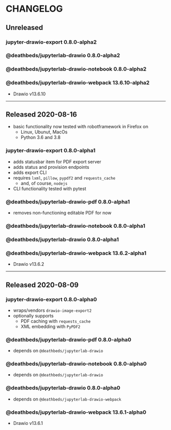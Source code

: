 # CHANGELOG

## Unreleased

### jupyter-drawio-export 0.8.0-alpha2

### @deathbeds/jupyterlab-drawio 0.8.0-alpha2

### @deathbeds/jupyterlab-drawio-notebook 0.8.0-alpha2

### @deathbeds/jupyterlab-drawio-webpack 13.6.10-alpha2

- Drawio v13.6.10

---

## Released 2020-08-16

- basic functionality now tested with robotframework in Firefox on
  - Linux, Ubunut, MacOs
  - Python 3.6 and 3.8

### jupyter-drawio-export 0.8.0-alpha1

- adds statusbar item for PDF export server
- adds status and provision endpoints
- adds export CLI
- requires `lxml`, `pillow`, `pypdf2` and `requests_cache`
  - and, of course, `nodejs`
- CLI functionality tested with pytest

### @deathbeds/jupyterlab-drawio-pdf 0.8.0-alpha1

- removes non-functioning editable PDF for now

### @deathbeds/jupyterlab-drawio-notebook 0.8.0-alpha1

### @deathbeds/jupyterlab-drawio 0.8.0-alpha1

### @deathbeds/jupyterlab-drawio-webpack 13.6.2-alpha1

- Drawio v13.6.2

---

## Released 2020-08-09

### jupyter-drawio-export 0.8.0-alpha0

- wraps/vendors `drawio-image-export2`
- optionally supports
  - PDF caching with `requests_cache`
  - XML embedding with `PyPDF2`

### @deathbeds/jupyterlab-drawio-pdf 0.8.0-alpha0

- depends on `@deathbeds/jupyterlab-drawio`

### @deathbeds/jupyterlab-drawio-notebook 0.8.0-alpha0

- depends on `@deathbeds/jupyterlab-drawio`

### @deathbeds/jupyterlab-drawio 0.8.0-alpha0

- depends on `@deathbeds/jupyterlab-drawio-webpack`

### @deathbeds/jupyterlab-drawio-webpack 13.6.1-alpha0

- Drawio v13.6.1
